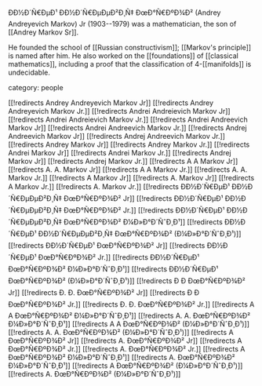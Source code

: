 
ÐÐ½Ð´Ñ€ÐµÐ¹ ÐÐ½Ð´Ñ€ÐµÐµÐ²Ð¸Ñ‡ ÐœÐ°Ñ€ÐºÐ¾Ð² (Andrey Andreyevich Markov) Jr (1903--1979) was a mathematician, the son of [[Andrey Markov Sr]].

He founded the school of [[Russian constructivism]]; [[Markov's principle]] is named after him.  He also worked on the [[foundations]] of [[classical mathematics]], including a proof that the classification of $4$-[[manifolds]] is undecidable.


category: people

[[!redirects Andrey Andreyevich Markov Jr]]
[[!redirects Andrey Andreyevich Markov Jr.]]
[[!redirects Andrei Andreievich Markov Jr]]
[[!redirects Andrei Andreievich Markov Jr.]]
[[!redirects Andrei Andreevich Markov Jr]]
[[!redirects Andrei Andreevich Markov Jr.]]
[[!redirects Andrej Andreevich Markov Jr]]
[[!redirects Andrej Andreevich Markov Jr.]]
[[!redirects Andrey Markov Jr]]
[[!redirects Andrey Markov Jr.]]
[[!redirects Andrei Markov Jr]]
[[!redirects Andrei Markov Jr.]]
[[!redirects Andrej Markov Jr]]
[[!redirects Andrej Markov Jr.]]
[[!redirects A A Markov Jr]]
[[!redirects A. A. Markov Jr]]
[[!redirects A A Markov Jr.]]
[[!redirects A. A. Markov Jr.]]
[[!redirects A Markov Jr]]
[[!redirects A. Markov Jr]]
[[!redirects A Markov Jr.]]
[[!redirects A. Markov Jr.]]
[[!redirects ÐÐ½Ð´Ñ€ÐµÐ¹ ÐÐ½Ð´Ñ€ÐµÐµÐ²Ð¸Ñ‡ ÐœÐ°Ñ€ÐºÐ¾Ð² Jr]]
[[!redirects ÐÐ½Ð´Ñ€ÐµÐ¹ ÐÐ½Ð´Ñ€ÐµÐµÐ²Ð¸Ñ‡ ÐœÐ°Ñ€ÐºÐ¾Ð² Jr.]]
[[!redirects ÐÐ½Ð´Ñ€ÐµÐ¹ ÐÐ½Ð´Ñ€ÐµÐµÐ²Ð¸Ñ‡ ÐœÐ°Ñ€ÐºÐ¾Ð² Ð¼Ð»Ð°Ð´ÑˆÐ¸Ð¹]]
[[!redirects ÐÐ½Ð´Ñ€ÐµÐ¹ ÐÐ½Ð´Ñ€ÐµÐµÐ²Ð¸Ñ‡ ÐœÐ°Ñ€ÐºÐ¾Ð² (Ð¼Ð»Ð°Ð´ÑˆÐ¸Ð¹)]]
[[!redirects ÐÐ½Ð´Ñ€ÐµÐ¹ ÐœÐ°Ñ€ÐºÐ¾Ð² Jr]]
[[!redirects ÐÐ½Ð´Ñ€ÐµÐ¹ ÐœÐ°Ñ€ÐºÐ¾Ð² Jr.]]
[[!redirects ÐÐ½Ð´Ñ€ÐµÐ¹ ÐœÐ°Ñ€ÐºÐ¾Ð² Ð¼Ð»Ð°Ð´ÑˆÐ¸Ð¹]]
[[!redirects ÐÐ½Ð´Ñ€ÐµÐ¹ ÐœÐ°Ñ€ÐºÐ¾Ð² (Ð¼Ð»Ð°Ð´ÑˆÐ¸Ð¹)]]
[[!redirects Ð Ð ÐœÐ°Ñ€ÐºÐ¾Ð² Jr]]
[[!redirects Ð. Ð. ÐœÐ°Ñ€ÐºÐ¾Ð² Jr]]
[[!redirects Ð Ð ÐœÐ°Ñ€ÐºÐ¾Ð² Jr.]]
[[!redirects Ð. Ð. ÐœÐ°Ñ€ÐºÐ¾Ð² Jr.]]
[[!redirects A A ÐœÐ°Ñ€ÐºÐ¾Ð² Ð¼Ð»Ð°Ð´ÑˆÐ¸Ð¹]]
[[!redirects A. A. ÐœÐ°Ñ€ÐºÐ¾Ð² Ð¼Ð»Ð°Ð´ÑˆÐ¸Ð¹]]
[[!redirects A A ÐœÐ°Ñ€ÐºÐ¾Ð² (Ð¼Ð»Ð°Ð´ÑˆÐ¸Ð¹)]]
[[!redirects A. A. ÐœÐ°Ñ€ÐºÐ¾Ð² (Ð¼Ð»Ð°Ð´ÑˆÐ¸Ð¹)]]
[[!redirects A ÐœÐ°Ñ€ÐºÐ¾Ð² Jr]]
[[!redirects A. ÐœÐ°Ñ€ÐºÐ¾Ð² Jr]]
[[!redirects A ÐœÐ°Ñ€ÐºÐ¾Ð² Jr.]]
[[!redirects A. ÐœÐ°Ñ€ÐºÐ¾Ð² Jr.]]
[[!redirects A ÐœÐ°Ñ€ÐºÐ¾Ð² Ð¼Ð»Ð°Ð´ÑˆÐ¸Ð¹]]
[[!redirects A. ÐœÐ°Ñ€ÐºÐ¾Ð² Ð¼Ð»Ð°Ð´ÑˆÐ¸Ð¹]]
[[!redirects A ÐœÐ°Ñ€ÐºÐ¾Ð² (Ð¼Ð»Ð°Ð´ÑˆÐ¸Ð¹)]]
[[!redirects A. ÐœÐ°Ñ€ÐºÐ¾Ð² (Ð¼Ð»Ð°Ð´ÑˆÐ¸Ð¹)]]
